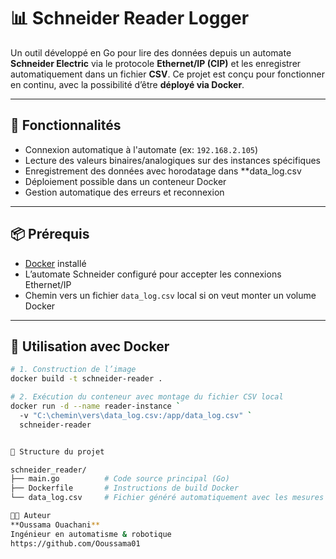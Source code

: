 # 📊 Schneider Reader Logger

Un outil développé en Go pour lire des données depuis un automate **Schneider Electric** via le protocole **Ethernet/IP (CIP)** et les enregistrer automatiquement dans un fichier **CSV**. Ce projet est conçu pour fonctionner en continu, avec la possibilité d’être **déployé via Docker**.

---

## 🚀 Fonctionnalités

- Connexion automatique à l'automate (ex: `192.168.2.105`)
- Lecture des valeurs binaires/analogiques sur des instances spécifiques
- Enregistrement des données avec horodatage dans **data_log.csv
- Déploiement possible dans un conteneur Docker
- Gestion automatique des erreurs et reconnexion

---

## 📦 Prérequis

- [Docker](https://www.docker.com/) installé
- L’automate Schneider configuré pour accepter les connexions Ethernet/IP
- Chemin vers un fichier `data_log.csv` local si on veut monter un volume Docker

---

## 🐳 Utilisation avec Docker

```bash
# 1. Construction de l’image
docker build -t schneider-reader .

# 2. Exécution du conteneur avec montage du fichier CSV local
docker run -d --name reader-instance `
  -v "C:\chemin\vers\data_log.csv:/app/data_log.csv" `
  schneider-reader


🧱 Structure du projet

schneider_reader/
├── main.go          # Code source principal (Go)
├── Dockerfile       # Instructions de build Docker
└── data_log.csv     # Fichier généré automatiquement avec les mesures

👨‍💻 Auteur
**Oussama Ouachani**
Ingénieur en automatisme & robotique
https://github.com/Ooussama01
